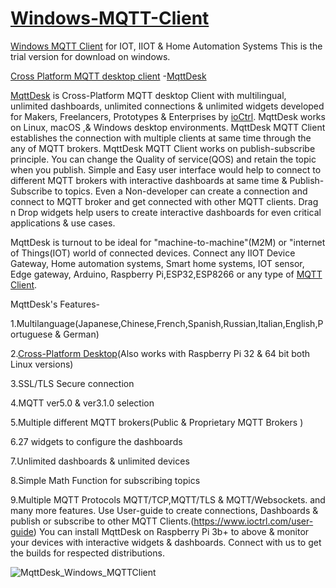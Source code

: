 # [Windows-MQTT-Client](https://www.ioctrl.com)
[Windows MQTT Client](https://www.ioctrl.com) for IOT, IIOT &amp; Home Automation Systems
This is the trial version for download on windows.

[Cross Platform MQTT desktop client](https://www.ioctrl.com) -[MqttDesk](https://www.ioctrl.com)


[MqttDesk](https://www.ioctrl.com/mqttdesk) is Cross-Platform MQTT desktop Client with multilingual, unlimited dashboards, unlimited connections & unlimited widgets developed for Makers, Freelancers, Prototypes & Enterprises by [ioCtrl](https://www.ioctrl.com). MqttDesk works on Linux, macOS ,& Windows desktop environments. MqttDesk MQTT Client establishes the connection with multiple clients at same time through the any of MQTT brokers. MqttDesk MQTT Client works on publish-subscribe principle. You can change the Quality of service(QOS) and retain the topic when you publish. Simple and Easy user interface would help to connect to different MQTT brokers with interactive dashboards at same time & Publish-Subscribe to topics. Even a Non-developer can create a connection and connect to MQTT broker and get connected with other MQTT clients. Drag n Drop widgets help users to create interactive dashboards for even critical applications & use cases.

MqttDesk is turnout to be ideal for "machine-to-machine"(M2M) or "internet of Things(IOT) world of connected devices. Connect any IIOT Device Gateway, Home automation systems, Smart home systems, IOT sensor, Edge gateway, Arduino, Raspberry Pi,ESP32,ESP8266 or any type of [MQTT Client](https://www.ioctrl.com).

MqttDesk's Features-

1.Multilanguage(Japanese,Chinese,French,Spanish,Russian,Italian,English,Portuguese & German)

2.[Cross-Platform Desktop](https://www.ioctrl.com)(Also works with Raspberry Pi 32 & 64 bit both Linux versions)

3.SSL/TLS Secure connection

4.MQTT ver5.0 & ver3.1.0 selection

5.Multiple different MQTT brokers(Public & Proprietary MQTT Brokers )

6.27 widgets to configure the dashboards

7.Unlimited dashboards & unlimited devices

8.Simple Math Function for subscribing topics

9.Multiple MQTT Protocols MQTT/TCP,MQTT/TLS & MQTT/Websockets. and many more features. Use User-guide to create connections, Dashboards & publish or subscribe to other MQTT Clients.(https://www.ioctrl.com/user-guide) You can install MqttDesk on Raspberry Pi 3b+ to above & monitor your devices with interactive widgets & dashboards. Connect with us to get the builds for respected distributions.


![MqttDesk_Windows_MQTTClient](https://user-images.githubusercontent.com/78931481/130110223-79e3f080-151c-475d-9bfb-8ce6eccb053a.gif)
